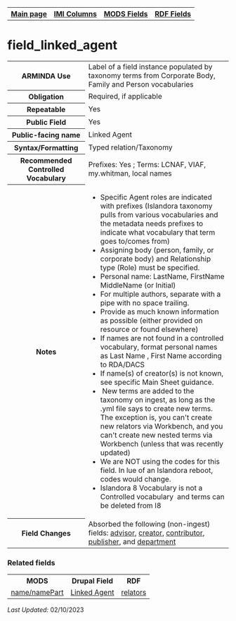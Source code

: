 <!DOCTYPE html>
<html>

<body>
<table style="width:100%">
  <tr>
    <th><a href="index.md">Main page</a></th>
	<th><a href="IMI.md">IMI Columns</a></th>
    <th><a href="MODS.md">MODS Fields</a></th>
    <th><a href="RDF.md">RDF Fields</a></th>
  </tr>
</table>

<h1>field_linked_agent</h1>
<table>
<tr>
	<th>ARMINDA Use</th>
	<td>Label of a field instance populated by taxonomy terms from Corporate Body, Family and Person vocabularies</td>
</tr>
<tr>
	<th>Obligation</th>
	<td>Required, if applicable</td>
</tr>
<tr>
	<th>Repeatable</th>
	<td>Yes</td>
</tr>
<tr>
	<th>Public Field</th>
	<td>Yes</td>
</tr>
<tr>
	<th>Public-facing name</th>
	<td>Linked Agent</td>
</tr>
<tr>
	<th>Syntax/Formatting</th>
	<td>Typed relation/Taxonomy</td>
</tr>
<tr>
	<th>Recommended Controlled Vocabulary</th>
	<td>Prefixes: Yes ; Terms: LCNAF, VIAF, my.whitman, local names</td>
</tr>
<tr>
	<th>Notes</th>
	<td>
		<ul>
			<li>Specific Agent roles are indicated with prefixes (Islandora taxonomy pulls from various vocabularies and the metadata needs prefixes to indicate what vocabulary that term goes to/comes from)</li>
		<li>Assigning body (person, family, or corporate body) and Relationship type (Role) must be specified. </li>
		<li>Personal name: LastName, FirstName MiddleName (or Initial)</li>
		<li>For multiple authors, separate with a pipe with no space trailing.</li>
		<li>Provide as much known information as possible (either provided on resource or found elsewhere)</li>
		<li>If names are not found in a controlled vocabulary, format personal names as Last Name , First Name according to RDA/DACS</li>
		<li>If name(s) of creator(s) is not known, see specific Main Sheet guidance.</li>
		<li> New terms are added to the taxonomy on ingest, as long as the .yml file says to create new terms. The exception is, you can't create new relators via Workbench, and you can't create new nested terms via Workbench (unless that was recently updated)</li>
		<li>We are NOT using the codes for this field. In lue of an Islandora reboot, codes would change. </li>
		<li>Islandora 8 Vocabulary is not a Controlled vocabulary  and terms can be deleted from I8</li>
		</ul>
	</td>
</tr>
<tr>
	<th>Field Changes</th>
	<td>Absorbed the following (non-ingest) fields: <a href="advisor.md">advisor</a>, <a href="creators.md">creator</a>, <a href="contributors.md">contributor</a>, <a href="publisher.md">publisher</a>, and <a href="department.md">department</a></td>
</tr>
</table>
	<h3>Related fields</h3>
<table>
	<tr>
		<th>MODS</th>
		<th>Drupal Field</th>
		<th>RDF</th>
	</tr>
	<tr>
		<td><a href="mods.name.md">name/namePart</a></td>
		<td><a href="DrupalFields.md#linked-agent">Linked Agent</a></td>
		<td><a href="rdf.relators.md">relators</a></td>
	</tr>
</table>
<p><i>Last Updated: </i>02/10/2023</p>
</body>
</html>
